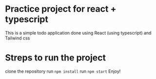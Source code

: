 # Practice project for react + typescript

This is a simple todo application done using React (using typescript) and Tailwind css

# Streps to run the project

clone the repository
run `npm install`
run `npm start`
Enjoy!
